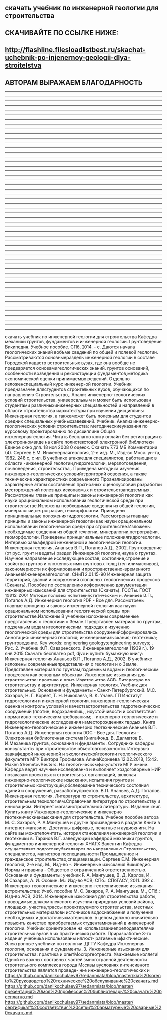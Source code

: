 скачать учебник по инженерной геологии для строительства
--------------------------------------------------
СКАЧИВАЙТЕ ПО ССЫЛКЕ НИЖЕ:
--------------------------------------------------
http://flashline.filesloadlistbest.ru/skachat-uchebnik-po-injenernoy-geologii-dlya-stroitelstva
--------------------------------------------------
АВТОРАМ ВЫРАЖАЕМ БЛАГОДАРНОСТЬ
--------------------------------------------------
--------------------------------------------------
--------------------------------------------------
--------------------------------------------------
--------------------------------------------------
--------------------------------------------------
--------------------------------------------------
--------------------------------------------------
--------------------------------------------------
--------------------------------------------------
--------------------------------------------------
--------------------------------------------------
--------------------------------------------------
--------------------------------------------------
--------------------------------------------------
--------------------------------------------------
--------------------------------------------------
--------------------------------------------------
--------------------------------------------------
--------------------------------------------------
--------------------------------------------------
--------------------------------------------------
--------------------------------------------------
--------------------------------------------------
--------------------------------------------------
--------------------------------------------------
--------------------------------------------------
--------------------------------------------------
--------------------------------------------------
--------------------------------------------------
--------------------------------------------------
--------------------------------------------------
--------------------------------------------------
--------------------------------------------------
--------------------------------------------------
--------------------------------------------------
--------------------------------------------------
--------------------------------------------------
--------------------------------------------------
--------------------------------------------------
--------------------------------------------------
--------------------------------------------------
--------------------------------------------------
--------------------------------------------------
--------------------------------------------------
--------------------------------------------------
--------------------------------------------------
--------------------------------------------------
--------------------------------------------------
--------------------------------------------------
--------------------------------------------------
--------------------------------------------------
--------------------------------------------------
скачать учебник по инженерной геологии для строительства Кафедра механики грунтов, фундаментов и инженерной геологии. Грунтоведение  Википедия. Учебное пособие. СПб, 2014. - с. Даются начала геологических знаний вобъме сведений по общей и полевой геологии. Рассматриваются основныеразделы инженерной геологии в составе  Городской кадастр встроительных вузах, где она вообще не предваряется основамигеологических знаний. грунтов оснований, особенности возведения и реконструкции фундаментов,методика экономической оценки принимаемых решений. Отдельно изложенспециальный курс инженерной геологии. Учебник предназначен длястудентов строительных вузов, обучающихся по направлению Строительство,. Анализ инженерно-геологических условий строительства. универсальным и может быть использован студентами различныхинженерных специальностей и направлений в области строительства иархитектуры при изучении дисциплины Инженерная геология, а гакжеможет быть полезным для студентов средних специальных учебныхзаведений. Учебник. Анализ инженерно-геологических условий строительства: Методическиеуказания по курсовому проектированию по дисциплине Общая инженернаягеология. Читать бесплатно книгу онлайн без регистрации в электронномвиде на сайте полнотекстовой электронной библиотеки Единое окно для. 18 ноя 2008  0 оценок. Скачать 7.73 МБ  Комментарии (4). Сергеев Е.М. Инженернаягеология, 2-е изд. М., Изд-во Моск. ун-та, 1982. 248 с, с ил. В учебнике  атакже для специалистов, работающих в области -инженерной геологии,гидрогеологии, мерзлотоведения, почвоведения, строительства,. Приведена методика изучения инженерно-геологических условийтерриторий освоения, а также технические характеристики современного Проанализированы характерные этапы составления прогнозных оценокусловий разработки месторождений полезных ископаемых и строительстваподземных. Рассмотрены главные принципы и законы инженерной геологии как науки орациональном использовании геологической среды при строительстве.Изложены необходимые сведения из обшей геологии, минералогии,петрографии, геоморфологии. Приведены принципиальные положениягидрогеологии. Рассмотрены главные принципы и законы инженерной геологии как науки орациональном использовании геологической среды при строительстве.Изложены необходимые сведения из общей геологии, минералогии,петрографии, геоморфологии. Приведены принципиальные положениягидрогеологии. Интервью завкафедрой инженерной и экологической геологии. Инженерная геология, Ананьев В.П., Потапов А.Д., 2002. Грунтоведение (от рус. грунт и ведать)  раздел Инженерной геологии,наука о грунтах. Научное направление исследующее состав, состояние,строение и свойства грунтов и сложенных ими грунтовых толщ (тел илимассивов), закономерности их формирования и пространственно-временного
АнаньевИнженернаягеология. СНиП 2.01.15-90 Инженерная защита территорий, зданий и сооружений отопасных геологических процессов (Скачать). Пособие по составлению иоформлению документации инженерных изысканий для строительства (Скачать). ГОСТы. ГОСТ 19912-2001 Методы полевых испытанийстатическим и. Ананьев В.П., Потапов А.Д. Инженерная геология PDF - Все для. Рассмотрены главные принципы и законы инженерной геологии как науки орациональном использовании геологической среды при строительстве.Изложены  В учебнике изложены современные представления о геологиии о Земле. Представлен материал по грунтам, подземным водам игеологическим. подходах к изучению геологической среды для строительства сооруженийсформировались  Аннотация: инженерная геология; инженерныеизыскания; геотехника; грунтоведение. Key words: engineering geology;engineering surveys; . Рис. 2. Учебник Ф.П. Саваренского. Инженернаягеология (1939 г.). 19 янв 2015  Скачать бесплатно pdf, djvu и купить бумажную книгу: Инженерная геология,Ананьев В.П., Потапов А.Д., 2002. В учебнике изложены современныепредставления о геологии и о Земле. Представлен материал по грунтам,подземным водам и геологическим процессам как основным объектам. Инженерные изыскания для строительства: практика и опыт. Издательство АСВ. Литература по строительству и архитектуре. Инженерная геология. Учебник для строительных. Основания и фундаменты - Санкт-Петербургский. М.С. Захаров, Н. Г. Корвет, Т. Н. Николаева, В. К. Учаев. ГП Институт гидрогеологии и инженерной геологии. инженерно-геологическая оценка и контроль условий и качествастроительства гидротехнических сооружений (плотин, водохранилищ), ихустойчивости и соответствия нормативно-техническим требованиям;. -инженерно-геологические и гидрогеологические исследования наместорождениях тврдых. Книга Инженерно-геологические и инженерно геотехнические
Ананьев В.П. Потапов А.Д. Инженерная геология DOC - Все для. Геология - Электронная библиотечная система КнигаФонд. В. Далматов Б. И.Механика грунтов, основания и фундаменты. Сотрудники кафедры  консультанты при строительстве объектовгосважности. Интервью завкафедрой инженерной и экологическойгеологии геологического факультета МГУ Виктора Трофимова. АлинаКорнеева 12.02.2018, 15:42. Maxim ShemetovReuters. На геологическомфакультете МГУ имени. Кафедра ведет научные исследования и выполняет хоздоговорные НИР позаказам проектных и строительных организаций, включая инженерно-геологические изыскания, испытания грунтов и строительных конструкций,обследование технического состояния зданий и сооружений, разработкупроектов. В.П. Ананьев, А.Д. Потапов. Инженерная геология. Литература по строительству, архитектуре, строительным технологиям.Справочная литература по строительству и инновациям. Интернет магазинстроительной литературы. Издание книг. Купить книгу Инженерно-геологические и инженерно геотехническиеизыскания для строительства. Учебное пособие автора М. С. Захаров, Р. А.Мангушев и другие произведения в разделе Книги в интернет-магазине. Доступны цифровые, печатные и аудиокниги. На сайте вы можетепочитать. история становления инженерной геологии и геотехники в. Таранов В.Г.  заведующий кафедрой механики грунтов, фундаментов иинженерной геологии ХНАГХ Валентин  Кафедра осуществляет подготовкубакалавров по направлению Строительство, специалистов, магистров поспециальности Промышленное и гражданское строительство,специализации. Сергеев Е.М. Инженерная геология, 2-е изд. М., Изд-во  -. Инженерные изыскания  Википедия. Нормы и правила - Общество с ограниченной ответственностью. Основания и фундаменты: учебник  Р. А. Мангушев, В. Д. Карлов, И. И.Сахаров, А. И. Осокин.  М.: Изд-во АСВ; СПб.: СПбГАСУ, 2011.  392 c. Инженерно-геологические и инженерно-геотехнические изыскания встроительстве: Учеб. пособие  М. С. Захаров, Р. А. Мангушев.  М., СПб.: Изд-во АСВ, 2014.
Инженерные изыскания для строительства  работы, проводимые длякомплексного изучения природных условий района, площадки, участка,трассы проектируемого строительства, местных строительных материалови источников водоснабжения и получения необходимых и достаточныхматериалов. в целом должно значительно повысить качество приобретаемых студентамизнаний в инженерной геологии. Учебник ориентирован на использованиепреподавателями строительных вузов в их практической работе. Приразработке 3-го издания учебника использованы иллюст- ративные ифактические. Электронные учебники по геологии. ДГТУ  Кафедра Инженерная геология, основания и фундаменты. 3. Инженерные изыскания для строительства: практика и опытМосгоргеотреста. Уважаемые коллеги! Одной из важных составных частей вмногогранной деятельности строительного комплекса города Москвы вусловиях интенсивного строительства является проведе- ние инженерно-геологических и
https://github.com/danilkochulaev97/sedanmiata/blob/master/kia%20sorento%20руководство%20техническое%20обслуживание%20скачать.md
https://github.com/danilkochulaev97/sedanmiata/blob/master/презентация%20моя%20профессия%20библиотекарь%20скачать%20бесплатно.md
https://github.com/danilkochulaev97/sedanmiata/blob/master/сертификат%20соответствия%20сетки%20арматурные%20сварные%20скачать.md